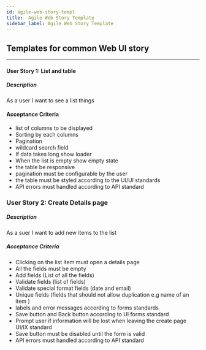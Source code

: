 ```yaml
---
id: agile-web-story-templ
title:  Agile Web Story Template
sidebar_label: Agile Web Story Template
---
```



## Templates for common Web UI story

---

#### User Story 1: List and table 
##### Description
As a user I want to see a list things


#### Acceptance Criteria

- list of columns to be displayed
- Sorting by each columns
- Pagination
- wildcard search field
- If data takes long show loader
- When the list is empty show empty state
- the table be responsive
- pagination must be configurable by the user
- the table must be styled according to the UI/UI standards
- API errors must handled according to API standard


### User Story 2: Create Details page 

##### Description

As a suer I want to add new items to the list 

##### Acceptance Criteria

- Clicking on the list item must open a details page
- All the fields must be empty
- Add fields (List of all the fields)
- Validate fields (list of fields)
- Validate special format fields (date and email)
- Unique fields (fields that should not allow duplication e.g name of an item )
- labels and error messages according to forms standards
- Save button and Back button according to UI forms standard
- Prompt user if information will be lost when leaving the    create page UI/IX standard
- Save button must be disabled until the form is valid
- API errors must handled according to API standard
